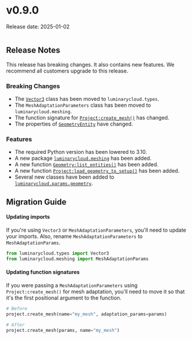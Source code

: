 # v0.9.0

Release date: 2025-01-02

```{include} ../early-access.md
```

## Release Notes

This release has breaking changes. It also contains new features.
We recommend all customers upgrade to this release.

### Breaking Changes

- The [`Vector3`](#luminarycloud.types.Vector3) class has been moved to `luminarycloud.types`.
- The `MeshAdaptationParameters` class has been moved to `luminarycloud.meshing`.
- The function signature for [`Project:create_mesh()`](#luminarycloud.Project.create_mesh) has changed.
- The properties of [`GeometryEntity`](#luminarycloud.params.geometry.GeometryEntity) have changed.

### Features

- The required Python version has been lowered to 3.10.
- A new package [`luminarycloud.meshing`](#luminarycloud.meshing) has been added.
- A new function [`Geometry:list_entities()`](#luminarycloud.Geometry.list_entities) has been added.
- A new function [`Project:load_geometry_to_setup()`](#luminarycloud.Project.load_geometry_to_setup) has been added.
- Several new classes have been added to [`luminarycloud.params.geometry`](#luminarycloud.params.geometry).

## Migration Guide

#### Updating imports

If you're using `Vector3` or `MeshAdaptationParameters`, you'll need to update your imports.
Also, rename `MeshAdaptationParameters` to `MeshAdaptationParams`.

```python
from luminarycloud.types import Vector3
from luminarycloud.meshing import MeshAdaptationParams
```

#### Updating function signatures

If you were passing a `MeshAdaptationParameters` using `Project:create_mesh()` for mesh adaptation,
you'll need to move it so that it's the first positional argument to the function.

```python
# Before
project.create_mesh(name="my_mesh", adaptation_params=params)

# After
project.create_mesh(params, name="my_mesh")
```

```{include} ../install.md
```